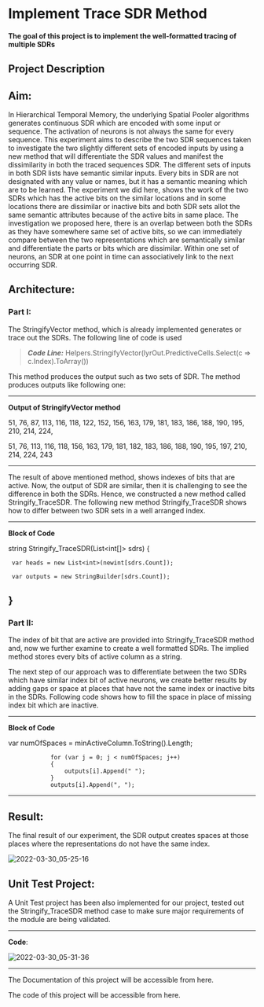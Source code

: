 # Implement Trace SDR Method

#### The goal of this project is to implement the well-formatted tracing of multiple SDRs 

## Project Description 
## Aim:
In Hierarchical Temporal Memory, the underlying Spatial Pooler algorithms generates continuous SDR which are encoded with some input or sequence. The activation of neurons is not always the same for every sequence. This experiment aims to describe the two SDR sequences  taken to investigate the two slightly different sets of encoded inputs by using a new method that will differentiate the SDR values and manifest the dissimilarity in both the traced sequences SDR. The different sets of inputs in both SDR lists have semantic similar inputs. Every bits in SDR are not designated with any value or names, but it has a semantic meaning which are to be learned. The experiment we did here, shows the work of the two SDRs which has the active bits on the similar locations and in some locations there are dissimilar or inactive bits and both SDR sets allot the same semantic attributes because of the active bits in same place. The investigation we proposed here, there is an overlap between both the SDRs as they have somewhere same set of active bits, so we can immediately compare between the two representations which are semantically similar and differentiate the parts or bits which are dissimilar. Within one set of neurons, an SDR at one point in time can associatively link to the next occurring SDR.

## Architecture:
### Part I:

The StringifyVector method, which is already implemented generates or trace out the SDRs. The following line of code is used

> **_Code Line:_**  Helpers.StringifyVector(lyrOut.PredictiveCells.Select(c => c.Index).ToArray())

This method produces the output such as two sets of SDR. The method produces outputs like following one:

---

**Output of StringifyVector method**

51, 76, 87, 113, 116, 118, 122, 152, 156, 163, 179, 181, 183, 186, 188, 190, 195, 210, 214, 224, 

51, 76, 113, 116, 118, 156, 163, 179, 181, 182, 183, 186, 188, 190, 195, 197, 210, 214, 224, 243

---
The result of above mentioned method, shows indexes of bits that are active. Now, the output of SDR are similar, then it is challenging to see the difference in both the SDRs. Hence, we constructed a new method called Stringify_TraceSDR. The following new method Stringify_TraceSDR shows how to differ between two SDR sets in a well arranged index.

---

**Block of Code**

string Stringify_TraceSDR(List<int[]> sdrs)
{

     var heads = new List<int>(newint[sdrs.Count]);
     
     var outputs = new StringBuilder[sdrs.Count]);
}
---

### Part II:

The index of bit that are active are provided into Stringify_TraceSDR method and, now we further examine to create a well formatted SDRs. The implied method stores every bits of active column as a string. 

The next step of our approach was to differentiate between the two SDRs which have similar index bit of active neurons, we create better results by adding gaps or space at places that have not the same index or inactive bits in the SDRs. Following code shows how to fill the space in place of missing index bit which are inactive. 

---

**Block of Code**


var numOfSpaces = minActiveColumn.ToString().Length; 

                for (var j = 0; j < numOfSpaces; j++)
                {
                    outputs[i].Append(" ");
                }
                outputs[i].Append(", ");
---

## Result:
The final result of our experiment, the SDR output creates spaces at those places where the representations do not have the same index. 

![2022-03-30_05-25-16](https://user-images.githubusercontent.com/45165287/160745547-ddec4a29-db59-4a7f-a5c3-6f7a75ce11c0.png)


## Unit Test Project:
A Unit Test project has been also implemented for our project, tested out the Stringify_TraceSDR method case to make sure major requirements of the module are being validated.

---
**Code**:

![2022-03-30_05-31-36](https://user-images.githubusercontent.com/45165287/160746004-8a239b6c-0858-4f29-a778-817a91e726e3.png)

---

The Documentation of this project will be accessible from here.

The code of this project will be accessible from here.
